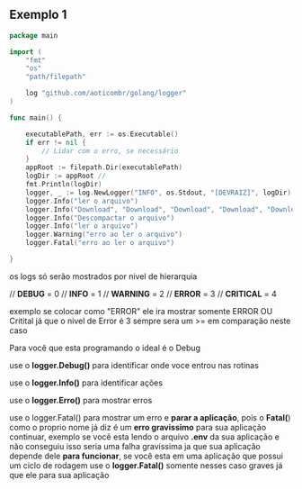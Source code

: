 ## Exemplo 1

```go
package main

import (
	"fmt"
	"os"
	"path/filepath"

	log "github.com/aoticombr/golang/logger"
)

func main() {

	executablePath, err := os.Executable()
	if err != nil {
		// Lidar com o erro, se necessário
	}
	appRoot := filepath.Dir(executablePath)
	logDir := appRoot //
	fmt.Println(logDir)
	logger, _ := log.NewLogger("INFO", os.Stdout, "[DEVRAIZ]", logDir)
	logger.Info("ler o arquivo")
	logger.Info("Download", "Download", "Download", "Download", "Download", "Download", "Download")
	logger.Info("Descompactar o arquivo")
	logger.Info("ler o arquivo")
	logger.Warning("erro ao ler o arquivo")
	logger.Fatal("erro ao ler o arquivo")

}
```
os logs só serão mostrados por nivel de hierarquia

// **DEBUG** = 0
// **INFO** = 1
// **WARNING** = 2
// **ERROR** = 3
// **CRITICAL** = 4

exemplo se colocar como "ERROR" ele ira mostrar somente ERROR OU Critital já que o nivel de Error é 3 sempre sera um >= em comparação neste caso

Para você que esta programando o ideal é o Debug

use o **logger.Debug()** para identificar onde voce entrou nas rotinas

use o **logger.Info()** para identificar ações

use o **logger.Erro()** para mostrar erros

use o logger.Fatal() para mostrar um erro e **parar a aplicação**, pois o **Fatal(**) como o proprio nome já diz é um **erro gravissimo** para sua aplicação continuar, exemplo se você esta lendo o arquivo **.env** da sua aplicação e não conseguiu isso seria uma falha gravissima ja que sua aplicação depende dele **para funcionar**, se você esta em uma aplicação que possui um ciclo de rodagem use o **logger.Fatal()** somente nesses caso graves já que ele para sua aplicação


